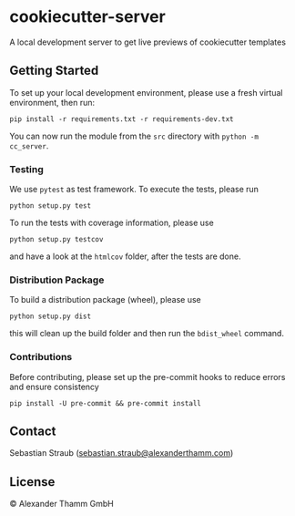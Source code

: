 # cookiecutter-server

A local development server to get live previews of cookiecutter templates

## Getting Started

To set up your local development environment, please use a fresh virtual environment, then run:

    pip install -r requirements.txt -r requirements-dev.txt

You can now run the module from the `src` directory with `python -m cc_server`.

### Testing

We use `pytest` as test framework. To execute the tests, please run

    python setup.py test

To run the tests with coverage information, please use

    python setup.py testcov

and have a look at the `htmlcov` folder, after the tests are done.

### Distribution Package

To build a distribution package (wheel), please use

    python setup.py dist

this will clean up the build folder and then run the `bdist_wheel` command.

### Contributions

Before contributing, please set up the pre-commit hooks to reduce errors and ensure consistency

    pip install -U pre-commit && pre-commit install

## Contact

Sebastian Straub (sebastian.straub@alexanderthamm.com)

## License

© Alexander Thamm GmbH
